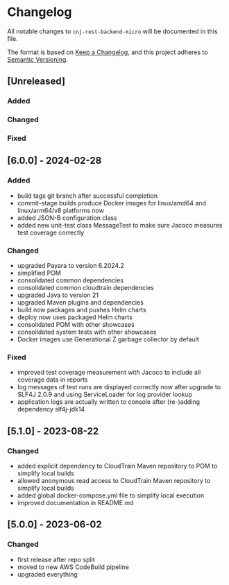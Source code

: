 # Changelog
All notable changes to `cnj-rest-backend-micro` will be documented in this file.

The format is based on [Keep a Changelog](https://keepachangelog.com/en/1.0.0/),
and this project adheres to [Semantic Versioning](https://semver.org/spec/v2.0.0.html).

## [Unreleased]
### Added
### Changed
### Fixed

## [6.0.0] - 2024-02-28
### Added
- build tags git branch after successful completion
- commit-stage builds produce Docker images for linux/amd64 and linux/arm64/v8 platforms now
- added JSON-B configuration class
- added new unit-test class MessageTest to make sure Jacoco measures test coverage correctly
### Changed
- upgraded Payara to version 6.2024.2
- simplified POM
- consolidated common dependencies
- consolidated common cloudtrain dependencies
- upgraded Java to version 21
- upgraded Maven plugins and dependencies
- build now packages and pushes Helm charts
- deploy now uses packaged Helm charts
- consolidated POM with other showcases
- consolidated system tests with other showcases
- Docker images use Generational Z garbage collector by default
### Fixed
- improved test coverage measurement with Jacoco to include all coverage data in reports
- log messages of test runs are displayed correctly now after upgrade to SLF4J 2.0.9 and using ServiceLoader for log provider lookup
- application logs are actually written to console after (re-)adding dependency slf4j-jdk14

## [5.1.0] - 2023-08-22
### Changed
- added explicit dependency to CloudTrain Maven repository to POM to simplify local builds
- allowed anonymous read access to CloudTrain Maven repository to simplify local builds
- added global docker-compose.yml file to simplify local execution
- improved documentation in README.md

## [5.0.0] - 2023-06-02
### Changed
- first release after repo split
- moved to new AWS CodeBuild pipeline
- upgraded everything
